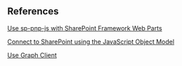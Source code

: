 
## References

[Use sp-pnp-js with SharePoint Framework Web Parts](https://docs.microsoft.com/en-us/sharepoint/dev/spfx/web-parts/guidance/use-sp-pnp-js-with-spfx-web-parts)

[Connect to SharePoint using the JavaScript Object Model](https://docs.microsoft.com/en-us/sharepoint/dev/spfx/web-parts/guidance/connect-to-sharepoint-using-jsom)

[Use Graph Client](https://docs.microsoft.com/en-us/sharepoint/dev/spfx/call-microsoft-graph-using-graphhttpclient)
